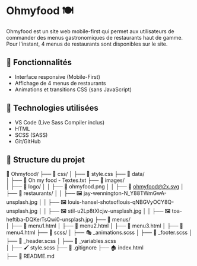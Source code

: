 # Ohmyfood 🍽️

Ohmyfood est un site web mobile-first qui permet aux utilisateurs de commander des menus gastronomiques de restaurants haut de gamme.
Pour l'instant, 4 menus de restaurants sont disponibles sur le site.

## 📌 Fonctionnalités
- Interface responsive (Mobile-First)
- Affichage de 4 menus de restaurants
- Animations et transitions CSS (sans JavaScript)

## 🚀 Technologies utilisées
- VS Code (Live Sass Compiler inclus)
- HTML
- SCSS (SASS)
- Git/GitHub

## 📂 Structure du projet
📂 Ohmyfood/
├── 📂 css/ 
│ ├── 🎨 style.css
├── 📂 data/  
│ ├── 📄 Oh my food - Textes.txt
├── 📂 images/  
│ ├── 📂 logo/
│ │ ├── 🔵 ohmyfood.png
│ │ ├── 🔵 ohmyfood@2x.svg
│ ├── 📂 restaurants/
│ │ ├── 🖼️ jay-wennington-N_Y88TWmGwA-unsplash.jpg
│ │ ├── 🖼️ louis-hansel-shotsoflouis-qNBGVyOCY8Q-unsplash.jpg
│ │ ├── 🖼️ stil-u2Lp8tXIcjw-unsplash.jpg
│ │ ├── 🖼️ toa-heftiba-DQKerTsQwi0-unsplash.jpg
├── 📂 menus/  
│ ├── 📜 menu1.html
│ ├── 📜 menu2.html
│ ├── 📜 menu3.html
│ ├── 📜 menu4.html 
├── 📂 scss/ 
│ ├── 🎭 _animations.scss 
│ ├── 🦶 _footer.scss 
│ ├── 🎩 _header.scss 
│ ├── 🎨 _variables.scss   
│ ├── 🖌️ style.scss 
├── 🚫 .gitignore 
├── 🏠 index.html  
├── 📖 README.md